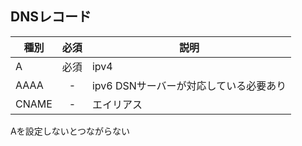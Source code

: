 ## DNSレコード
| 種別 | 必須 | 説明 |
|---|:-:|---|
| A | 必須 | ipv4 |
| AAAA | - | ipv6 DSNサーバーが対応している必要あり |
| CNAME | - | エイリアス |

Aを設定しないとつながらない
